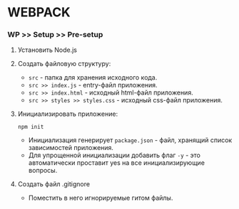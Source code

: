 # WEBPACK

### WP >> Setup >> Pre-setup
1. Установить Node.js
1. Создать файловую структуру:
    - `src` - папка для хранения исходного кода.
    - `src >> index.js` - entry-файл приложения.
    - `src >> index.html` - исходный html-файл приложения.
    - `src >> styles >> styles.css` - исходный css-файл приложения.
1. Инициализировать приложение:

    ```
    npm init
    ```
    - Инициализация генерирует `package.json` - файл, хранящий список зависимостей приложения.
    - Для упрощенной инициализации добавить флаг `-y` - это автоматически проставит yes на все инициализирующие вопросы.
1. Создать файл .gitignore
    - Поместить в него игнорируемые гитом файлы.